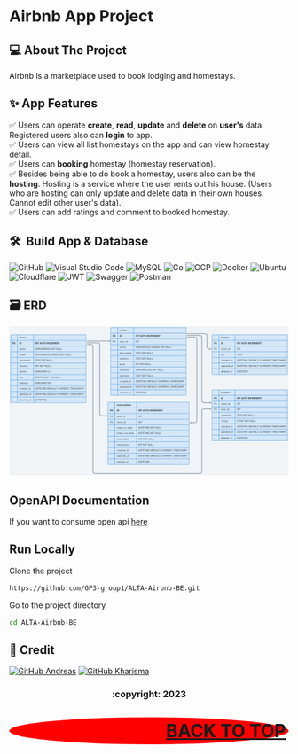 # Airbnb App Project

## 💻 About The Project

Airbnb is a marketplace used to book lodging and homestays.

## ✨ App Features
:white_check_mark: Users can operate **create**, **read**, **update** and **delete** on **user's** data. Registered users also can **login** to app.\
:white_check_mark: Users can view all list homestays on the app and can view homestay detail.\
:white_check_mark: Users can **booking** homestay (homestay reservation).\
:white_check_mark: Besides being able to do book a homestay, users also can be the **hosting**. Hosting is a service where the user rents out his house. (Users who are hosting can only update and delete data in their own houses. Cannot edit other user's data).\
:white_check_mark: Users can add ratings and comment to booked homestay.

## 🛠 &nbsp;Build App & Database

![GitHub](https://img.shields.io/badge/github-%23121011.svg?style=for-the-badge&logo=github&logoColor=white)
![Visual Studio Code](https://img.shields.io/badge/Visual%20Studio%20Code-0078d7.svg?style=for-the-badge&logo=visual-studio-code&logoColor=white)
![MySQL](https://img.shields.io/badge/mysql-%2300f.svg?style=for-the-badge&logo=mysql&logoColor=white)
![Go](https://img.shields.io/badge/go-%2300ADD8.svg?style=for-the-badge&logo=go&logoColor=white)
![GCP](https://img.shields.io/badge/-Google_Cloud_Platform-1a73e8?style=for-the-badge&logo=google-cloud&logoColor=white)
![Docker](https://img.shields.io/badge/docker-%230db7ed.svg?style=for-the-badge&logo=docker&logoColor=white)
![Ubuntu](https://img.shields.io/badge/Ubuntu-E95420?style=for-the-badge&logo=ubuntu&logoColor=white)
![Cloudflare](https://img.shields.io/badge/Cloudflare-F38020?style=for-the-badge&logo=Cloudflare&logoColor=white)
![JWT](https://img.shields.io/badge/JWT-black?style=for-the-badge&logo=JSON%20web%20tokens)
![Swagger](https://img.shields.io/badge/-Swagger-%23Clojure?style=for-the-badge&logo=swagger&logoColor=white)
![Postman](https://img.shields.io/badge/Postman-FF6C37?style=for-the-badge&logo=postman&logoColor=white)

## 🗃️ ERD

<img src="ERD.png">

## OpenAPI Documentation

If you want to consume open api <a href="https://app.swaggerhub.com/apis-docs/JURRASIC_1/ALTA-Airbnb-API/1.0"> here </a>

## Run Locally

Clone the project

```bash
https://github.com/GP3-group1/ALTA-Airbnb-BE.git
```

Go to the project directory

```bash
cd ALTA-Airbnb-BE
```
## 👥 Credit

[![GitHub Andreas](https://img.shields.io/badge/-Andreas-white?style=flat&logo=github&logoColor=black)](https://github.com/Velocyes)
[![GitHub Kharisma](https://img.shields.io/badge/-Kharisma-white?style=flat&logo=github&logoColor=black)](https://github.com/kharismajanuar)

<h3>
<p align="center">:copyright: 2023  </p>
</h3>

<p align="right" style="padding: 5px; border-radius: 100%; background-color: red; font-size: 2rem;">
  <b><a href="#Immersive-Dashboard">BACK TO TOP</a></b>
</p>
